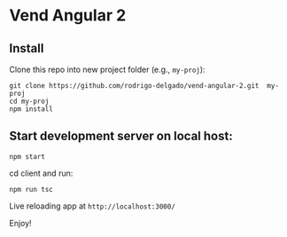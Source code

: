 # Vend Angular 2

## Install

Clone this repo into new project folder (e.g., `my-proj`):
```shell
git clone https://github.com/rodrigo-delgado/vend-angular-2.git  my-proj
cd my-proj
npm install
```

## Start development server on local host:

```shell
npm start
```
cd client and run:
````shell
npm run tsc
````
Live reloading app at `http://localhost:3000/`


Enjoy!
